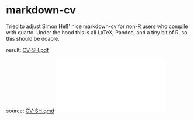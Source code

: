# markdown-cv

Tried to adjust Simon Heß' nice markdown-cv for non-R users who compile with quarto. Under the hood this is all LaTeX, Pandoc, and a tiny bit of R, so this should be doable. 

result: [CV-SH.pdf](CV-SH.pdf)

source:  [CV-SH.qmd](CV-SH.qmd)
![](CV-SH.pdf)
